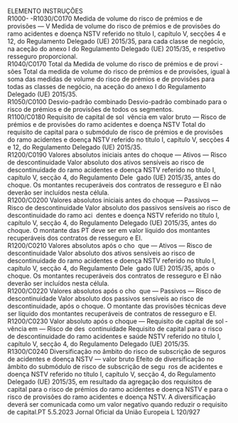  
ELEMENTO  INSTRUÇÕES  
R1000- 
-R1030/C0170  Medida de volume do risco de 
prémios e de provisões — V  Medida de volume do risco de prémios e de provisões do ramo acidentes e doença 
NSTV referido no título I, capítulo V, secções 4 e 12, do Regulamento Delegado 
(UE) 2015/35, para cada classe de negócio, na aceção do anexo I do Regulamento 
Delegado (UE) 2015/35, e respetivo resseguro proporcional.  
R1040/C0170  Total da Medida de volume do 
risco de prémios e de provi ­
sões  Total da medida de volume do risco de prémios e de provisões, igual à soma das 
medidas de volume do risco de prémios e de provisões para todas as classes de 
negócio, na aceção do anexo I do Regulamento Delegado (UE) 2015/35.  
R1050/C0100  Desvio-padrão combinado  Desvio-padrão combinado para o risco de prémios e de provisões de todos os 
segmentos.  
R1100/C0180  Requisito de capital de sol ­
vência em valor bruto — Risco 
de prémios e de provisões do 
ramo acidentes e doença NSTV  Total do requisito de capital para o submódulo de risco de prémios e de provisões 
do ramo acidentes e doença NSTV referido no título I, capítulo V, secções 4 e 12, 
do Regulamento Delegado (UE) 2015/35.  
R1200/C0190  Valores absolutos iniciais antes 
do choque — Ativos — Risco 
de descontinuidade  Valor absoluto dos ativos sensíveis ao risco de descontinuidade do ramo acidentes 
e doença NSTV referido no título I, capítulo V, secção 4, do Regulamento Dele ­
gado (UE) 2015/35, antes do choque. 
Os montantes recuperáveis dos contratos de resseguro e EI não deverão ser 
incluídos nesta célula.  
R1200/C0200  Valores absolutos iniciais antes 
do choque — Passivos — 
Risco de descontinuidade  Valor absoluto dos passivos sensíveis ao risco de descontinuidade do ramo aci ­
dentes e doença NSTV referido no título I, capítulo V, secção 4, do Regulamento 
Delegado (UE) 2015/35, antes do choque. 
O montante das PT deve ser em valor líquido dos montantes recuperáveis dos 
contratos de resseguro e EI.  
R1200/C0210  Valores absolutos após o cho ­
que — Ativos — Risco de 
descontinuidade  Valor absoluto dos ativos sensíveis ao risco de descontinuidade do ramo acidentes 
e doença NSTV referido no título I, capítulo V, secção 4, do Regulamento Dele ­
gado (UE) 2015/35, após o choque. 
Os montantes recuperáveis dos contratos de resseguro e EI não deverão ser 
incluídos nesta célula.  
R1200/C0220  Valores absolutos após o cho ­
que — Passivos — Risco de 
descontinuidade  Valor absoluto dos passivos sensíveis ao risco de descontinuidade, após o choque. 
O montante das provisões técnicas deve ser líquido dos montantes recuperáveis de 
contratos de resseguro e EI.  
R1200/C0230  Valor absoluto após o choque 
— Requisito de capital de sol ­
vência em — Risco de des ­
continuidade  Requisito de capital para o risco de descontinuidade do ramo acidentes e saúde 
NSTV referido no título I, capítulo V, secção 4, do Regulamento Delegado (UE) 
2015/35.  
R1300/C0240  Diversificação no âmbito do 
risco de subscrição de seguros 
de acidentes e doença NSTV 
— valor bruto  Efeito de diversificação no âmbito do submódulo de risco de subscrição de segu ­
ros de acidentes e doença NSTV referido no título I, capítulo V, secção 4, do 
Regulamento Delegado (UE) 2015/35, em resultado da agregação dos requisitos de 
capital para o risco de prémios do ramo acidentes e doença NSTV e para o risco 
de provisões do ramo acidentes e doença NSTV. 
A diversificação deverá ser comunicada como um valor negativo quando reduzir o 
requisito de capital.PT  5.5.2023 Jornal Oficial da União Europeia L 120/927